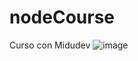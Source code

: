 # nodeCourse
Curso con Midudev
![image](https://github.com/LucasOfFiction/nodeCourse/assets/107584383/fe12bb1b-1476-455a-83d7-b530dcf5b360)
